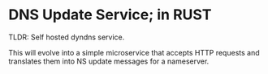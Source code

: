 DNS Update Service; in RUST
===========================

TLDR: Self hosted dyndns service.

This will evolve into a simple microservice that accepts 
HTTP requests and translates them into NS update messages 
for a nameserver. 
